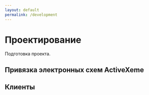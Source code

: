 ```yaml
---
layout: default
permalink: /development
---
```


# Проектирование

Подготовка проекта.

## Привязка электронных схем ActiveXeme

## Клиенты